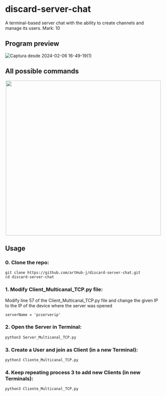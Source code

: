 # discard-server-chat
A terminal-based server chat with the ability to create channels and manage its users. Mark: 10

## Program preview
![Captura desde 2024-02-06 16-49-19(1)](https://github.com/artHub-j/discard-server-chat/assets/92806890/df340af7-c10f-4440-9736-ee14a5db8bab)

## All possible commands
<p align="center">
<img src="https://github.com/artHub-j/discard-server-chat/assets/92806890/f13659a0-d707-43f2-821c-8f18792bb260" width="500"/>
</p>

## Usage

### 0. Clone the repo:
```
git clone https://github.com/artHub-j/discard-server-chat.git
cd discard-server-chat
```

### 1. Modify Client_Multicanal_TCP.py file:
Modify line 57 of the Client_Multicanal_TCP.py file and change the given IP to the IP of the device where the server was opened
```
serverName = 'pcserverip'
```

### 2. Open the Server in Terminal:
```
python3 Server_Multicanal_TCP.py
```

### 3. Create a User and join as Client (in a new Terminal):
```
python3 Cliente_Multicanal_TCP.py
```

### 4. Keep repeating process 3 to add new Clients (in new Terminals):
```
python3 Cliente_Multicanal_TCP.py
```

